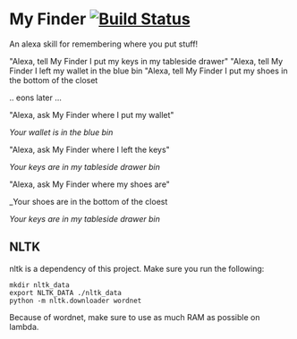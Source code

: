 # My Finder [![Build Status](https://travis-ci.org/PeterMitrano/my_finder.svg?branch=master)](https://travis-ci.org/PeterMitrano/my_finder)

An alexa skill for remembering where you put stuff!

"Alexa, tell My Finder I put my keys in my tableside drawer"
"Alexa, tell My Finder I left my wallet in the blue bin
"Alexa, tell My Finder I put my shoes in the bottom of the closet

.. eons later ...

"Alexa, ask My Finder where I put my wallet"

_Your wallet is in the blue bin_

"Alexa, ask My Finder where I left the keys"

_Your keys are in my tableside drawer bin_


"Alexa, ask My Finder where my shoes are"

_Your shoes are in the bottom of the cloest

_Your keys are in my tableside drawer bin_

## NLTK

nltk is a dependency of this project. Make sure you run the following:

    mkdir nltk_data
    export NLTK_DATA ./nltk_data
    python -m nltk.downloader wordnet

Because of wordnet, make sure to use as much RAM as possible on lambda.
